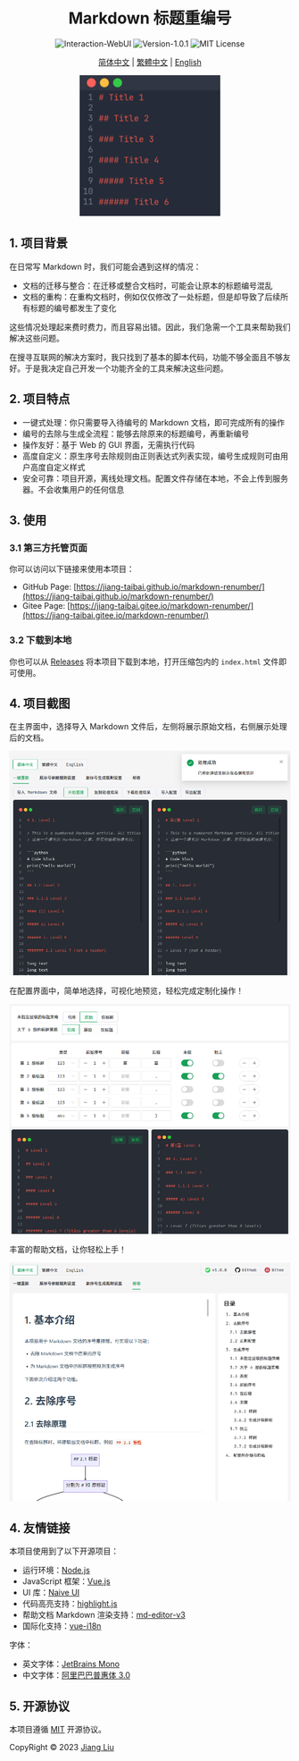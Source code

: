 # <div align="center">Markdown 标题重编号</div>

<div align="center">
  <img src="https://img.shields.io/badge/Interaction-WebUI-%2396C40F" alt="Interaction-WebUI"/>
  <img src="https://img.shields.io/badge/Version-1.0.1-%231081C1" alt="Version-1.0.1"/>
  <img src="https://img.shields.io/badge/MIT_License-%2396C40F" alt="MIT License"/>
</div>

<div align="center">

[简体中文](/README.md) |
[繁體中文](/README-zh_TW.md) |
[English](/README-en_US.md)

</div>

<p align="center">
    <img src="assets/img/cover.gif" width="50%" alt="Cover">
</p>

## 1. 项目背景

在日常写 Markdown 时，我们可能会遇到这样的情况：

- 文档的迁移与整合：在迁移或整合文档时，可能会让原本的标题编号混乱
- 文档的重构：在重构文档时，例如仅仅修改了一处标题，但是却导致了后续所有标题的编号都发生了变化

这些情况处理起来费时费力，而且容易出错。因此，我们急需一个工具来帮助我们解决这些问题。

在搜寻互联网的解决方案时，我只找到了基本的脚本代码，功能不够全面且不够友好。于是我决定自己开发一个功能齐全的工具来解决这些问题。

## 2. 项目特点

- 一键式处理：你只需要导入待编号的 Markdown 文档，即可完成所有的操作
- 编号的去除与生成全流程：能够去除原来的标题编号，再重新编号
- 操作友好：基于 Web 的 GUI 界面，无需执行代码
- 高度自定义：原生序号去除规则由正则表达式列表实现，编号生成规则可由用户高度自定义样式
- 安全可靠：项目开源，离线处理文档。配置文件存储在本地，不会上传到服务器。不会收集用户的任何信息

## 3. 使用

### 3.1 第三方托管页面

你可以访问以下链接来使用本项目：

- GitHub Page: [https://jiang-taibai.github.io/markdown-renumber/](https://jiang-taibai.github.io/markdown-renumber/)
- Gitee Page: [https://jiang-taibai.gitee.io/markdown-renumber/](https://jiang-taibai.gitee.io/markdown-renumber/)

### 3.2 下载到本地

你也可以从 [Releases](https://github.com/jiang-taibai/markdown-renumber/releases/latest) 将本项目下载到本地，打开压缩包内的 `index.html` 文件即可使用。

## 4. 项目截图

在主界面中，选择导入 Markdown 文件后，左侧将展示原始文档，右侧展示处理后的文档。

![主界面](assets/img/preview-zh_CN.png "主界面")

在配置界面中，简单地选择，可视化地预览，轻松完成定制化操作！

![配置界面](assets/img/preview-renumber-setting-zh_CN.png "配置界面")

丰富的帮助文档，让你轻松上手！

![帮助文档](assets/img/preview-help-document-zh_CN.png "帮助文档")

## 4. 友情链接

本项目使用到了以下开源项目：

- 运行环境：[Node.js](https://github.com/nodejs/node)
- JavaScript 框架：[Vue.js](https://github.com/vuejs/vue)
- UI 库：[Naive UI](https://github.com/tusen-ai/naive-ui)
- 代码高亮支持：[highlight.js](https://github.com/highlightjs/highlight.js)
- 帮助文档 Markdown 渲染支持：[md-editor-v3](https://github.com/imzbf/md-editor-v3)
- 国际化支持：[vue-i18n](https://github.com/kazupon/vue-i18n)

字体：

- 英文字体：[JetBrains Mono](https://www.jetbrains.com/lp/mono/)
- 中文字体：[阿里巴巴普惠体 3.0](https://fonts.alibabagroup.com/#/home)

## 5. 开源协议

本项目遵循 [MIT](https://opensource.org/licenses/MIT) 开源协议。

CopyRight © 2023 [Jiang Liu](https://coderjiang.com)